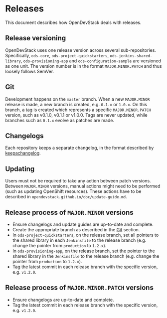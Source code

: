 # Releases

This document describes how OpenDevStack deals with releases.

## Release versioning

OpenDevStack uses one release version across several sub-repositories.
Specifically, `ods-core`, `ods-project-quickstarters`,
`ods-jenkins-shared-library`, `ods-provisioning-app` and
`ods-configuration-sample` are versioned as one unit. The version number is in
the format `MAJOR.MINOR.PATCH` and thus loosely follows SemVer.

## Git

Development happens on the `master` branch. When a new `MAJOR.MINOR` release is
made, a new branch is created, e.g. `0.1.x` or `1.0.x`. On this branch, a tag is
created which represents a specific `MAJOR.MINOR.PATCH` version, such as v0.1.0,
v0.1.1 or v1.0.0. Tags are never updated, while branches such as `0.1.x` evolve as
patches are made.

## Changelogs

Each repository keeps a separate changelog, in the format described by
[keepachangelog](https://keepachangelog.com/en/1.0.0/).

## Updating

Users must not be required to take any action between patch versions. Between
`MAJOR.MINOR` versions, manual actions might need to be performed (such as
updating OpenShift resources). These actions have to be described in
`opendevstack.github.io/doc/update-guide.md`.

## Release process of `MAJOR.MINOR` versions

* Ensure changelogs and update guides are up-to-date and complete.
* Create the appropriate branch as described in the [Git](#git) section.
* In `ods-project-quickstarters`, on the release branch, set all pointers to the
  shared library in each `Jenkinsfile` to the release branch (e.g. change the
  pointer from `production` to `1.2.x`).
* In `ods-provisioning-app`, on the release branch, set the pointer to the
  shared library in the `Jenkinsfile` to the release branch (e.g. change the
  pointer from `production` to `1.2.x`).
* Tag the latest commit in each release branch with the specific version, e.g.
  `v1.2.0`.

## Release process of `MAJOR.MINOR.PATCH` versions

* Ensure changelogs are up-to-date and complete.
* Tag the latest commit in each release branch with the specific version, e.g.
  `v1.2.0`.
